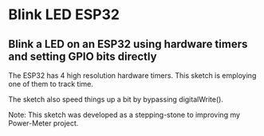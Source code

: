# Blink LED ESP32 #

## Blink a LED on an ESP32 using hardware timers and setting GPIO bits directly ##

The ESP32 has 4 high resolution hardware timers. This sketch is employing one of them to track time.

The sketch also speed things up a bit by bypassing digitalWrite().

Note: This sketch was developed as a stepping-stone to improving my Power-Meter project.
